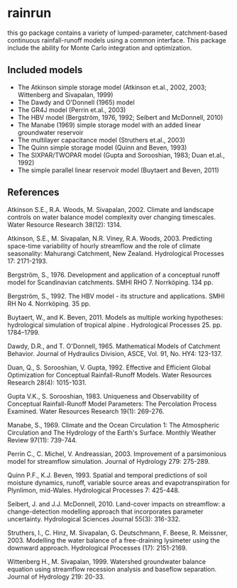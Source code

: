# rainrun

this go package contains a variety of lumped-parameter, catchment-based continuous rainfall-runoff models using a common interface. This package include the ability for Monte Carlo integration and optimization. 

## Included models

* The Atkinson simple storage model (Atkinson et.al., 2002, 2003; Wittenberg and Sivapalan, 1999)
* The Dawdy and O'Donnell (1965) model
* The GR4J model (Perrin et.al., 2003)
* The HBV model (Bergström, 1976, 1992; Seibert and McDonnell, 2010)
* The Manabe (1969) simple storage model with an added linear groundwater reservoir
* The multilayer capacitance model (Struthers et.al., 2003)
* The Quinn simple storage model (Quinn and Beven, 1993)
* The SIXPAR/TWOPAR model (Gupta and Sorooshian, 1983; Duan et.al., 1992)
* The simple parallel linear reservoir model (Buytaert and Beven, 2011)

## References

Atkinson S.E., R.A. Woods, M. Sivapalan, 2002. Climate and landscape controls on water balance model complexity over changing timescales. Water Resource Research 38(12): 1314.

Atkinson, S.E., M. Sivapalan, N.R. Viney, R.A. Woods, 2003. Predicting space-time variability of hourly streamflow and the role of climate seasonality: Mahurangi Catchment, New Zealand. Hydrological Processes 17: 2171-2193.

Bergström, S., 1976. Development and application of a conceptual runoff model for Scandinavian catchments. SMHI RHO 7. Norrköping. 134 pp.

Bergström, S., 1992. The HBV model - its structure and applications. SMHI RH No 4. Norrköping. 35 pp.

Buytaert, W., and K. Beven, 2011. Models as multiple working hypotheses: hydrological simulation of tropical alpine . Hydrological Processes 25. pp. 1784–1799.

Dawdy, D.R., and T. O'Donnell, 1965. Mathematical Models of Catchment Behavior. Journal of Hydraulics Division, ASCE, Vol. 91, No. HY4: 123-137.

Duan, Q., S. Sorooshian, V. Gupta, 1992. Effective and Efficient Global Optimization for Conceptual Rainfall-Runoff Models. Water Resources Research 28(4): 1015-1031.

Gupta V.K., S. Sorooshian, 1983. Uniqueness and Observability of Conceptual Rainfall-Runoff Model Parameters: The Percolation Process Examined. Water Resources Research 19(1): 269-276.

Manabe, S., 1969. Climate and the Ocean Circulation 1: The Atmospheric Circulation and The Hydrology of the Earth's Surface. Monthly Weather Review 97(11): 739-744.

Perrin C., C. Michel, V. Andreassian, 2003. Improvement of a parsimonious model for streamflow simulation. Journal of Hydrology 279: 275-289.

Quinn P.F., K.J. Beven, 1993. Spatial and temporal predictions of soil moisture dynamics, runoff, variable source areas and evapotranspiration for Plynlimon, mid-Wales. Hydrological Processes 7: 425-448.

Seibert, J. and J.J. McDonnell, 2010. Land-cover impacts on streamflow: a change-detection modelling approach that incorporates parameter uncertainty. Hydrological Sciences Journal 55(3): 316-332.

Struthers, I., C. Hinz, M. Sivapalan, G. Deutschmann, F. Beese, R. Meissner, 2003. Modelling the water balance of a free-draining lysimeter using the downward approach. Hydrological Processes (17): 2151-2169.

Wittenberg H., M. Sivapalan, 1999. Watershed groundwater balance equation using streamflow recession analysis and baseflow separation. Journal of Hydrology 219: 20-33.